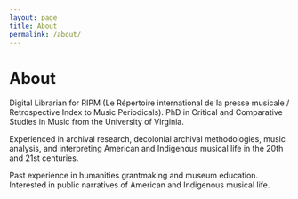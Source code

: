 ```yaml
---
layout: page
title: About
permalink: /about/
---
```

 <h1>About</h1>
<p>Digital Librarian for RIPM (Le Répertoire international de la presse musicale / Retrospective Index to Music Periodicals). PhD in Critical and Comparative Studies in Music from the University of Virginia.</p>

<p>Experienced in archival research, decolonial archival methodologies, music analysis, and interpreting American and Indigenous musical life in the 20th and 21st centuries.</p>

<p>Past experience in humanities grantmaking and museum education. Interested in public narratives of American and Indigenous musical life.

</p>

